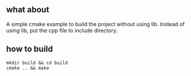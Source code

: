 ## what about

A simple cmake example to build the project without using lib.
Instead of using lib, put the cpp file to include directory.

## how to build

```shell
mkdir build && cd build
cmake .. && make
```
